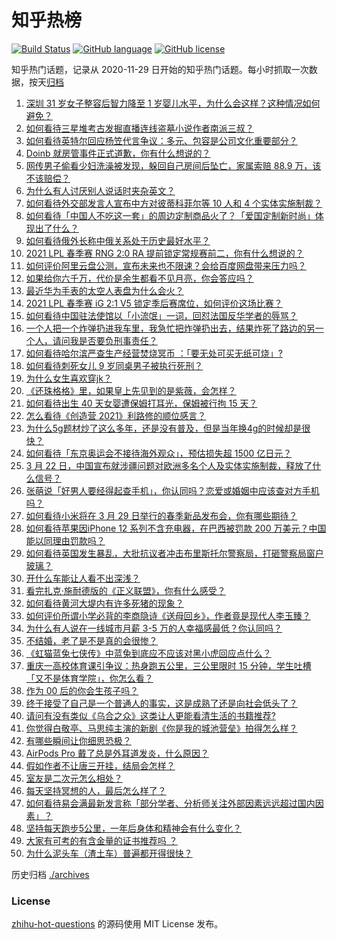 # 知乎热榜
[![Build Status](https://github.com/ToWeLong/zhihu-hot-questions/workflows/CI/badge.svg)](https://github.com/ToWeLong/zhihu-hot-questions/actions)
[![GitHub language](https://img.shields.io/badge/language-golang-orange.svg)](https://golang.org/)
[![GitHub license](https://img.shields.io/github/license/ToWeLong/zhihu-hot-questions)](https://github.com/ToWeLong/zhihu-hot-questions/blob/main/LICENSE)

知乎热门话题，记录从 2020-11-29 日开始的知乎热门话题。每小时抓取一次数据，按天[归档](./archives)

<!-- BEGIN -->

1. [深圳 31 岁女子整容后智力降至 1 岁婴儿水平，为什么会这样？这种情况如何避免？](https://www.zhihu.com/question/450233917)
1. [如何看待三星堆考古发掘直播连线盗墓小说作者南派三叔？](https://www.zhihu.com/question/450463840)
1. [如何看待英特尔回应杨笠代言争议：多元、包容是公司文化重要部分？](https://www.zhihu.com/question/450652563)
1. [Doinb 就房管事件正式道歉，你有什么想说的？](https://www.zhihu.com/question/450705943)
1. [网传男子偷看少妇洗澡被发现，躲回自己房间后坠亡，家属索赔 88.9 万，该不该赔偿？](https://www.zhihu.com/question/450315310)
1. [为什么有人讨厌别人说话时夹杂英文？](https://www.zhihu.com/question/31606466)
1. [如何看待外交部发言人宣布中方对彼蒂科菲尔等 10 人和 4 个实体实施制裁？](https://www.zhihu.com/question/450726712)
1. [如何看待「中国人不吃这一套」的周边定制商品火了？「爱国定制新时尚」体现出了什么？](https://www.zhihu.com/question/450491365)
1. [如何看待俄外长称中俄关系处于历史最好水平？](https://www.zhihu.com/question/450635810)
1. [2021 LPL 春季赛 RNG 2:0 RA 提前锁定常规赛前二，你有什么想说的？](https://www.zhihu.com/question/450679746)
1. [如何评价阿里云盘公测，宣布未来也不限速？会给百度网盘带来压力吗？](https://www.zhihu.com/question/450640620)
1. [如果给你六千万，代价是余生都看不见月亮，你会答应吗？](https://www.zhihu.com/question/444969517)
1. [最近华为手表的太空人表盘为什么会火？](https://www.zhihu.com/question/450134729)
1. [2021 LPL 春季赛 iG 2:1 V5 锁定季后赛席位，如何评价这场比赛？](https://www.zhihu.com/question/450701332)
1. [如何看待中国驻法使馆以「小流氓」一词，回怼法国反华学者的辱骂？](https://www.zhihu.com/question/450677021)
1. [一个人把一个炸弹扔进我车里，我急忙把炸弹扔出去，结果炸死了路边的另一个人，请问我是否要负刑事责任？](https://www.zhihu.com/question/450417956)
1. [如何看待哈尔滨严查生产经营焚烧冥币 ：「要无处可买无纸可烧」?](https://www.zhihu.com/question/450619407)
1. [如何看待刺死女儿 9 岁同桌男子被执行死刑？](https://www.zhihu.com/question/445417919)
1. [为什么女生喜欢穿jk？](https://www.zhihu.com/question/449808729)
1. [《还珠格格》里，如果皇上先见到的是紫薇，会怎样？](https://www.zhihu.com/question/362175398)
1. [如何看待出生 40 天女婴遭保姆打耳光，保姆被行拘 15 天？](https://www.zhihu.com/question/450629077)
1. [怎么看待《创造营 2021》利路修的顺位感言？](https://www.zhihu.com/question/450408211)
1. [为什么5g题材炒了这么多年，还是没有普及，但是当年换4g的时候却是很快？](https://www.zhihu.com/question/450142028)
1. [如何看待「东京奥运会不接待海外观众」，预估损失超 1500 亿日元？](https://www.zhihu.com/question/450368530)
1. [3 月 22 日，中国宣布就涉疆问题对欧洲多名个人及实体实施制裁，释放了什么信号？](https://www.zhihu.com/question/450733396)
1. [张萌说「好男人要经得起查手机」，你认同吗？恋爱或婚姻中应该查对方手机吗？](https://www.zhihu.com/question/450621757)
1. [如何看待小米将在 3 月 29 日举行的春季新品发布会，你有哪些期待？](https://www.zhihu.com/question/450625816)
1. [如何看待苹果因iPhone 12 系列不含充电器，在巴西被罚款 200 万美元？中国能以同理由罚款吗？](https://www.zhihu.com/question/450509399)
1. [如何看待英国发生暴乱，大批抗议者冲击布里斯托尔警察局，打砸警察局窗户玻璃？](https://www.zhihu.com/question/450668148)
1. [开什么车能让人看不出深浅？](https://www.zhihu.com/question/60399965)
1. [看完扎克·施耐德版的《正义联盟》，你有什么感受？](https://www.zhihu.com/question/450085688)
1. [如何看待黄河大堤内有许多死猪的现象？](https://www.zhihu.com/question/450575059)
1. [如何评价所谓小学必背的李商隐诗《送母回乡》，作者竟是现代人李玉臻？](https://www.zhihu.com/question/450324955)
1. [为什么有人说在一线城市月薪 3-5 万的人幸福感最低？你认同吗？](https://www.zhihu.com/question/443469299)
1. [不结婚，老了是不是真的会很惨？](https://www.zhihu.com/question/446978179)
1. [《虹猫蓝兔七侠传》中蓝兔到底应不应该对黑小虎回应点什么？](https://www.zhihu.com/question/449884451)
1. [重庆一高校体育课引争议：热身跑五公里，三公里限时 15 分钟，学生吐槽「又不是体育学院」，你怎么看？](https://www.zhihu.com/question/450142377)
1. [作为 00 后的你会生孩子吗？](https://www.zhihu.com/question/449864346)
1. [终于接受了自己是一个普通人的事实，这是成熟了还是向社会低头了？](https://www.zhihu.com/question/420819626)
1. [请问有没有类似《乌合之众》这类让人更能看清生活的书籍推荐?](https://www.zhihu.com/question/447475736)
1. [你觉得白敬亭、马思纯主演的新剧《你是我的城池营垒》拍得怎么样？](https://www.zhihu.com/question/449239974)
1. [有哪些瞬间让你细思恐极？](https://www.zhihu.com/question/443072214)
1. [AirPods Pro 戴了总是外耳道发炎，什么原因？](https://www.zhihu.com/question/428688913)
1. [假如作者不让唐三开挂，结局会怎样？](https://www.zhihu.com/question/449920649)
1. [室友是二次元怎么相处？](https://www.zhihu.com/question/450552240)
1. [每天坚持冥想的人，最后怎么样了？](https://www.zhihu.com/question/331299818)
1. [如何看待易会满最新发言称「部分学者、分析师关注外部因素远远超过国内因素」？](https://www.zhihu.com/question/450299255)
1. [坚持每天跑步5公里，一年后身体和精神会有什么变化？](https://www.zhihu.com/question/422797771)
1. [大家有可考的有含金量的证书推荐吗 ？](https://www.zhihu.com/question/428848820)
1. [为什么泥头车（渣土车）普遍都开得很快？](https://www.zhihu.com/question/20168674)

<!-- END -->

历史归档 [./archives](./archives)


### License
[zhihu-hot-questions](https://github.com/towelong/zhihu-hot-questions) 的源码使用 MIT License 发布。